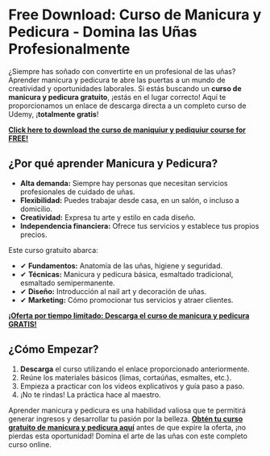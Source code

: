 # Free Download: Curso de Manicura y Pedicura - Domina las Uñas Profesionalmente

¿Siempre has soñado con convertirte en un profesional de las uñas? Aprender manicura y pedicura te abre las puertas a un mundo de creatividad y oportunidades laborales. Si estás buscando un **curso de manicura y pedicura gratuito**, ¡estás en el lugar correcto! Aquí te proporcionamos un enlace de descarga directa a un completo curso de Udemy, ¡**totalmente gratis**!

[**Click here to download the curso de maniquiur y pediquiur course for FREE!**](https://udemywork.com/curso-de-maniquiur-y-pediquiur)

## ¿Por qué aprender Manicura y Pedicura?
*   **Alta demanda:** Siempre hay personas que necesitan servicios profesionales de cuidado de uñas.
*   **Flexibilidad:** Puedes trabajar desde casa, en un salón, o incluso a domicilio.
*   **Creatividad:** Expresa tu arte y estilo en cada diseño.
*   **Independencia financiera:** Ofrece tus servicios y establece tus propios precios.

Este curso gratuito abarca:
*   ✔ **Fundamentos:** Anatomía de las uñas, higiene y seguridad.
*   ✔ **Técnicas:** Manicura y pedicura básica, esmaltado tradicional, esmaltado semipermanente.
*   ✔ **Diseño:** Introducción al nail art y decoración de uñas.
*   ✔ **Marketing:** Cómo promocionar tus servicios y atraer clientes.

[**¡Oferta por tiempo limitado: Descarga el curso de manicura y pedicura GRATIS!**](https://udemywork.com/curso-de-maniquiur-y-pediquiur)

## ¿Cómo Empezar?

1.  **Descarga** el curso utilizando el enlace proporcionado anteriormente.
2.  Reúne los materiales básicos (limas, cortaúñas, esmaltes, etc.).
3.  Empieza a practicar con los videos explicativos y guía paso a paso.
4.  ¡No te rindas! La práctica hace al maestro.

Aprender manicura y pedicura es una habilidad valiosa que te permitirá generar ingresos y desarrollar tu pasión por la belleza. **[Obtén tu curso gratuito de manicura y pedicura aquí](https://udemywork.com/curso-de-maniquiur-y-pediquiur)** antes de que expire la oferta, ¡no pierdas esta oportunidad! Domina el arte de las uñas con este completo curso online.
